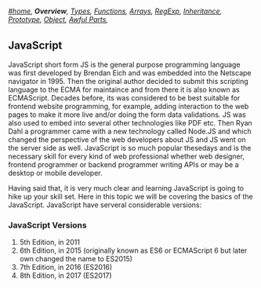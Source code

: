###### *[#home](https://tashbalrai.github.io)*, **Overview**, [Types](/js/types.html), [Functions](/js/functions.html), [Arrays](/js/arrays.html), [RegExp](/js/regexp.html), [Inheritance](/js/inheritance.html), [Prototype](/js/proto.html), [Object](/js/object.html), [Awful Parts](/js/awful.html),

## JavaScript

JavaScript short form JS is the general purpose programming language was first developed by Brendan Eich and was embedded into the Netscape navigator in 1995. Then the original author decided to submit this scripting language to the ECMA for maintaince and from there it is also known as ECMAScript. Decades before, its was considered to be best suitable for frontend website programming, for example, adding interaction to the web pages to make it more live and/or doing the form data validations. JS was also used to embed into several other technologies like PDF etc. Then Ryan Dahl a programmer came with a new technology called Node.JS and which changed the perspective of the web developers about JS and JS went on the server side as well. JavaScript is so much popular thesedays and is the necessary skill for every kind of web professional whether web designer, frontend programmer or backend programmer writing APIs or may be a desktop or mobile developer.

Having said that, it is very much clear and learning JavaScript is going to hike up your skill set. Here in this topic we will be covering the basics of the JavaScript. JavaScript have serveral considerable versions:

### JavaScript Versions
1. 5th Edition, in 2011
2. 6th Edition, in 2015 (originally known as ES6 or ECMAScript 6 but later own changed the name to ES2015)
3. 7th Edition, in 2016 (ES2016)
4. 8th Edition, in 2017 (ES2017)
